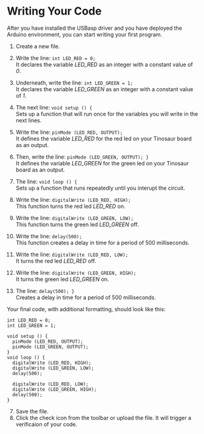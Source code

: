 # Writing Your Code


After you have installed the USBasp driver and you have deployed the Arduino environment, you can start writing your first program.


1. Create a new file.
2. Write the line:
`int LED_RED = 0; ` <br />
It declares the variable *LED_RED* as an integer with a constant value of *0*.

2. Underneath, write the line:
`int LED_GREEN = 1; ` <br />
It declares the variable *LED_GREEN* as an integer with a constant value of *1*.

2. The next line:
`void setup () {`<br />
Sets up a function that will run once for the variables you will write in the next lines.

2. Write the line:
`pinMode (LED_RED, OUTPUT);`<br />
It defines the variable *LED_RED* for the red led on your Tinosaur board as an output.

3. Then, write the line:
`pinMode (LED_GREEN, OUTPUT); }`<br />
It defines the variable *LED_GREEN* for the green led on your Tinosaur board as an output.

4. The line:
`void loop () {`<br />
Sets up a function that runs repeatedly until you interupt the circuit.

5. Write the line:
`digitalWrite (LED_RED, HIGH);`<br />
This function turns the red led *LED_RED* on.

6. Write the line:
`digitalWrite (LED_GREEN, LOW);`<br />
This function turns the green led *LED_GREEN* off.

7. Write the line:
`delay(500);`<br />
This function creates a delay in time for a period of 500 milliseconds.

5. Write the line:
`digitalWrite (LED_RED, LOW);`<br />
It turns the red led *LED_RED* off.

6. Write the line:
`digitalWrite (LED_GREEN, HIGH);`<br />
It turns the green led *LED_GREEN* on.

7. The line:
`delay(500); }`<br />
Creates a delay in time for a period of 500 milliseconds.

Your final code, with additional formatting, should look like this:

```
int LED_RED = 0;
int LED_GREEN = 1;

void setup () {
  pinMode (LED_RED, OUTPUT);
  pinMode (LED_GREEN, OUTPUT); 
}
void loop () {
  digitalWrite (LED_RED, HIGH);
  digitalWrite (LED_GREEN, LOW);
  delay(500);

  digitalWrite (LED_RED, LOW);
  digitalWrite (LED_GREEN, HIGH);
  delay(500);
}
```

7. Save the file.
8. Click the check icon from the toolbar or upload the file. It will trigger a verificaion of your code. 



